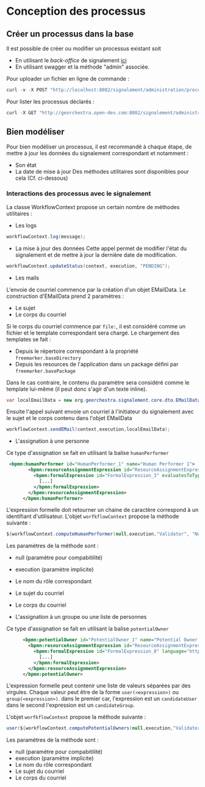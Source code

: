 # Conception des processus

## Créer un processus dans la base

Il est possible de créer ou modifier un processus existant soit 

* En utilisant le *back-office* de signalement [ici](readme/README_BACKOFFICE.md)
* En utilisant swagger et la méthode "admin" associée.

Pour uploader un fichier en ligne de commande :

```java
curl -v -X POST "http://localhost:8082/signalement/administration/processDefinition/update/simple" -H "accept: application/json" -H "authorization: Basic YWRtaW46NGRNMW5BcHAh" -H  "Content-Type: multipart/form-data" -F "file=@/tmp/simple.bpmn20.xml;type=application/xml"
```

Pour lister les processus déclarés :

```java
curl -X GET "http://georchestra.open-dev.com:8082/signalement/administration/processDefinition/search" -H  "accept: application/json" -H  "authorization: Basic YWRtaW46NGRNMW5BcHAh"
```

## Bien modéliser

Pour bien modéliser un processus, il est recommandé à chaque étape, de mettre à jour les données du signalement correspondant et notamment :
* Son état
* La date de mise à jour
Des méthodes utilitaires sont disponibles pour cela (Cf. ci-dessous)

### Interactions des processus avec le signalement

La classe WorkflowContext propose un certain nombre de méthodes utilitaires :

* Les logs

```java
workflowContext.log(message);
```

* La mise à jour des données
Cette appel permet de modifier l'état du signalement et de mettre à jour la dernière date de modification.

```java
workflowContext.updateStatus(context, execution, "PENDING");
```
* Les mails

L'envoie de courriel commence par la création d'un objet EMailData.
Le construction d'EMailData prend 2 paramètres :
* Le sujet
* Le corps du courriel

Si le corps du courriel commence par `file:`, il est considéré comme un fichier et le template correspondant sera chargé.
Le chargement des templates se fait :
* Depuis le répertoire correspondant à la propriété `freemarker.baseDirectory`
* Depuis les resources de l'application dans un package défini par `freemarker.basePackage`

Dans le cas contraire, le contenu du paramètre sera considéré comme le template lui-même (il peut donc s'agir d'un texte inline).

```java
var localEmailData = new org.georchestra.signalement.core.dto.EMailData("Création d'un signalement", "file:initiator-mail.html");
```

Ensuite l'appel suivant envoie un courriel à l'initiateur du signalement avec le sujet et le corps contenu dans l'objet EMailData

```java
workflowContext.sendEMail(context,execution,localEmailData);
```

* L'assignation à une personne

Ce type d'assignation se fait en utilisant la balise `humanPerformer`

```xml
 <bpmn:humanPerformer id="HumanPerformer_1" name="Human Performer 1">
        <bpmn:resourceAssignmentExpression id="ResourceAssignmentExpression_3">
          <bpmn:formalExpression id="FormalExpression_3" evaluatesToTypeRef="ItemDefinition_1" language="http://www.java.com/java">
          	[...]
          </bpmn:formalExpression>
        </bpmn:resourceAssignmentExpression>
      </bpmn:humanPerformer>
```

L'expression formelle doit retourner un chaine de caractère correspond à un identifiant d'utilisateur.
L'objet `worfkflowContext` propose la méthode suivante : 

```java
${workflowContext.computeHumanPerformer(null,execution,"Validator", "Nouveau signalement", "file:assignee-mail.html")}
```

Les paramètres de la méthode sont :
* null (paramètre pour compabitilité)
* execution (paramètre implicite)
* Le nom du rôle correspondant
* Le sujet du courriel
* Le corps du courriel


* L'assignation à un groupe ou une liste de personnes

Ce type d'assignation se fait en utilisant la balise `potentialOwner`

```xml
      <bpmn:potentialOwner id="PotentialOwner_1" name="Potential Owner 1">
        <bpmn:resourceAssignmentExpression id="ResourceAssignmentExpression_4">
          <bpmn:formalExpression id="FormalExpression_8" language="http://www.java.com/java">
          	[...]
          </bpmn:formalExpression>
        </bpmn:resourceAssignmentExpression>
      </bpmn:potentialOwner>
```

L'expression formelle peut contenir une liste de valeurs séparées par des virgules.
Chaque valeur peut être de la forme `user(<expression>)` ou `group(<expression>)`.
dans le premier car, l'expression est un `candidateUser` dans le second l'expression est un `candidateGroup`. 

L'objet `worfkflowContext` propose la méthode suivante : 

```java
user(${workflowContext.computePotentialOwners(null,execution,"Validator", "Nouveau signalement", "file:assignee-mail.html")})
```
Les paramètres de la méthode sont :
* null (paramètre pour compabitilité)
* execution (paramètre implicite)
* Le nom du rôle correspondant
* Le sujet du courriel
* Le corps du courriel

